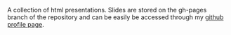 A collection of html presentations. Slides are stored on the gh-pages branch of the repository and can be easily be accessed through my [github profile page](http://cgroll.github.io/).
